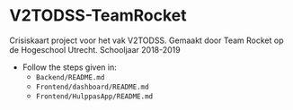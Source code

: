 # V2TODSS-TeamRocket
Crisiskaart project voor het vak V2TODSS. Gemaakt door Team Rocket op de Hogeschool Utrecht. Schooljaar 2018-2019

- Follow the steps given in:
	- `Backend/README.md`
	- `Frontend/dashboard/README.md`
	- `Frontend/HulppasApp/README.md`
